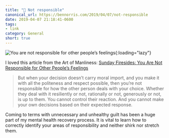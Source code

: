 ```yaml
---
title: "🔗 Not responsible"
canonical_url: https://bennorris.com/2019/04/07/not-responsible
date: 2019-04-07 21:18:41-0600
tags:
- link
category: General
short: true
---
```


![You are not responsible for other people’s feelings](https://content.artofmanliness.com/uploads/2019/04/Other-Peoples-Feelings-Header-2.jpg){:loading="lazy"}

I loved this article from the Art of Manliness: [Sunday Firesides: You Are Not Responsible for Other People’s Feelings](https://www.artofmanliness.com/articles/sunday-firesides-you-are-not-responsible-for-other-peoples-feelings/)

> But when your decision doesn’t carry moral import, and you make it with all the politeness and respect possible, then you’re not responsible for how the other person deals with your choice. Whether they deal with it resiliently or not, rationally or not, generously or not, is up to them. You cannot control their reaction. And you cannot make your own decisions based on their expected response.

Coming to terms with unnecessary and unhealthy guilt has been a huge part of my mental health recovery process. It is vital to learn how to correctly identify your areas of responsibility and neither shirk nor stretch them.

